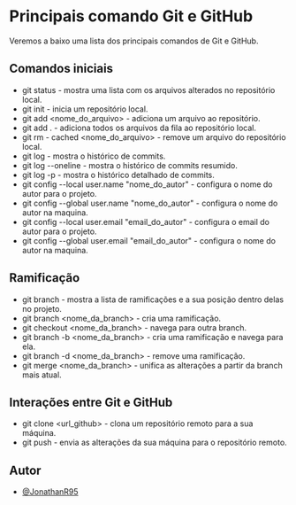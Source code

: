 # Principais comando Git e GitHub

Veremos a baixo uma lista dos principais comandos de Git e GitHub.

## Comandos iniciais

- git status  -
    mostra uma lista com os arquivos alterados no repositório local. 
- git init -
    inicia um repositório local.
- git add <nome_do_arquivo> -
    adiciona um arquivo ao repositório.
- git add . -
    adiciona todos os arquivos da fila ao repositório local.
- git rm - cached <nome_do_arquivo> -
    remove um arquivo do repositório local.
- git log -
    mostra o histórico de commits.
- git log --oneline -
    mostra o histórico de commits resumido.
- git log -p -
    mostra o histórico detalhado de commits.
- git config --local user.name "nome_do_autor" -
    configura o nome do autor para o projeto.
- git config --global user.name "nome_do_autor" -
    configura o nome do autor na maquina.
- git config --local user.email "email_do_autor" -
    configura o email do autor para o projeto.
- git config --global user.email "email_do_autor" -
    configura o nome do autor na maquina.
	
    

## Ramificação

- git branch -
    mostra a lista de ramificações e a sua posição dentro delas no projeto.
- git branch <nome_da_branch> - 
    cria uma ramificação.
- git checkout <nome_da_branch> -
    navega para outra branch.
- git branch -b <nome_da_branch> -
    cria uma ramificação e navega para ela.
- git branch -d <nome_da_branch> - 
    remove uma ramificação.
- git merge <nome_da_branch> - 
    unifica as alterações a partir da branch mais atual.

## Interações entre Git e GitHub

- git clone <url_github> -
    clona um repositório remoto para a sua máquina.
- git push -
    envia as alterações da sua máquina para o repositório remoto.





## Autor

- [@JonathanR95](https://github.com/JonathanR95)



